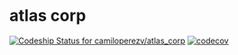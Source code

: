 # atlas corp
[![Codeship Status for camiloperezv/atlas_corp](https://app.codeship.com/projects/a9c3bb70-4606-0137-ee9c-724e167eb18c/status?branch=master)](https://app.codeship.com/projects/337222)
[![codecov](https://codecov.io/gh/camiloperezv/atlas_corp/branch/master/graph/badge.svg)](https://codecov.io/gh/camiloperezv/atlas_corp)